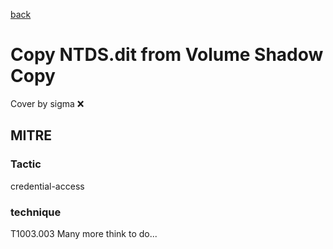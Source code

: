 [back](../index.md)
# Copy NTDS.dit from Volume Shadow Copy
Cover by sigma :x: 
## MITRE
### Tactic
credential-access
### technique
T1003.003
Many more think to do...